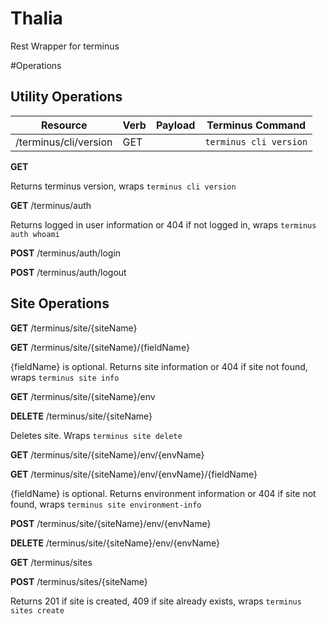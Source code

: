 # Thalia

Rest Wrapper for terminus

#Operations

## Utility Operations

|Resource|Verb|Payload|Terminus Command|
|--------|----|-------|----------------|
|/terminus/cli/version|GET||`terminus cli version`|


**GET** 

Returns terminus version, wraps `terminus cli version`

**GET** /terminus/auth

Returns logged in user information or 404 if not logged in, wraps `terminus auth whoami`

**POST** /terminus/auth/login

**POST** /terminus/auth/logout

## Site Operations
**GET** /terminus/site/{siteName}

**GET** /terminus/site/{siteName}/{fieldName}

{fieldName} is optional. Returns site information or 404 if site not found, wraps `terminus site info`

**GET** /terminus/site/{siteName}/env


**DELETE** /terminus/site/{siteName}

Deletes site. Wraps `terminus site delete`

**GET** /terminus/site/{siteName}/env/{envName}

**GET** /terminus/site/{siteName}/env/{envName}/{fieldName}

{fieldName} is optional. Returns  environment information or 404 if site not found, wraps `terminus site environment-info`

**POST** /terminus/site/{siteName}/env/{envName}

**DELETE** /terminus/site/{siteName}/env/{envName}

**GET** /terminus/sites

**POST** /terminus/sites/{siteName}

Returns 201 if site is created, 409 if site already exists, wraps `terminus sites create`
